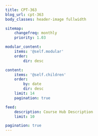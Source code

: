 ```yaml
---
title: CPT-363
blog_url: cpt-363
body_classes: header-image fullwidth

sitemap:
    changefreq: monthly
    priority: 1.03

modular_content:
    items: '@self.modular'
    order:
        dir: desc

content:
    items: '@self.children'
    order:
        by: date
        dir: desc
    limit: 14
    pagination: true

feed:
    description: Course Hub Description
    limit: 10

pagination: true
---
```

